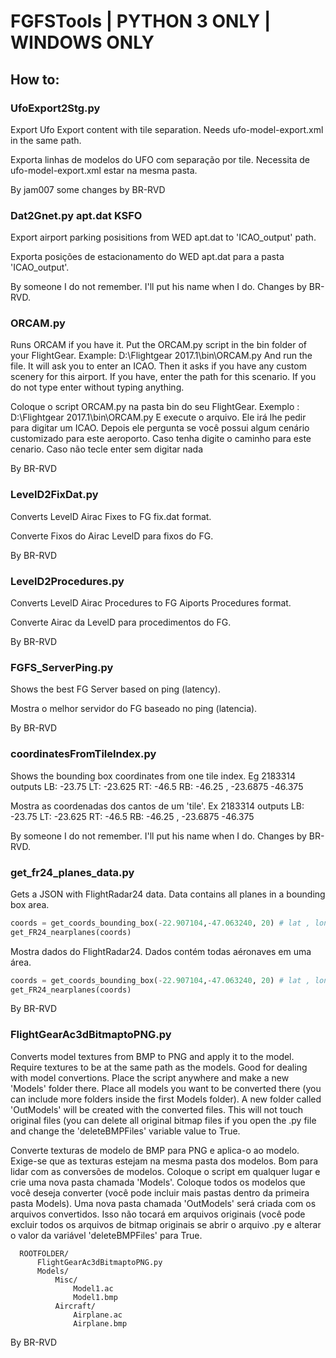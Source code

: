 # FGFSTools | PYTHON 3 ONLY | WINDOWS ONLY


## How to:

### UfoExport2Stg.py 

Export Ufo Export content with tile separation.
Needs ufo-model-export.xml in the same path.

Exporta linhas de modelos do UFO com separação por tile.
Necessita de ufo-model-export.xml estar na mesma pasta.

By jam007 some changes by BR-RVD

### Dat2Gnet.py apt.dat KSFO

Export airport parking posisitions from WED apt.dat to 'ICAO_output' path.

Exporta posições de estacionamento do WED apt.dat para a pasta 'ICAO_output'.

By someone I do not remember. I'll put his name when I do.  Changes by BR-RVD.

### ORCAM.py

Runs ORCAM if you have it.
Put the ORCAM.py script in the bin folder of your FlightGear.
Example: D:\Flightgear 2017.1\bin\ORCAM.py
And run the file. It will ask you to enter an ICAO.
Then it asks if you have any custom scenery for this airport. If you have, enter the path for this scenario.
If you do not type enter without typing anything.

Coloque o script ORCAM.py na pasta bin do seu FlightGear. Exemplo : D:\Flightgear 2017.1\bin\ORCAM.py
E execute o arquivo. Ele irá lhe pedir para digitar um ICAO.
Depois ele pergunta se você possui algum cenário customizado para este aeroporto.
Caso tenha digite o caminho para este cenario.
Caso não tecle enter sem digitar nada

By BR-RVD

### LevelD2FixDat.py

Converts LevelD Airac Fixes to FG fix.dat format.

Converte Fixos do Airac LevelD para fixos do FG.

By BR-RVD

### LevelD2Procedures.py

Converts LevelD Airac Procedures to FG Aiports Procedures format.

Converte Airac da LevelD para procedimentos do FG.

By BR-RVD

### FGFS_ServerPing.py

Shows the best FG Server based on ping (latency).

Mostra o melhor servidor do FG baseado no ping (latencia).

By BR-RVD

### coordinatesFromTileIndex.py

Shows the bounding box coordinates from one tile index. Eg 2183314 outputs LB: -23.75 LT: -23.625 RT: -46.5 RB: -46.25 , -23.6875 -46.375

Mostra as coordenadas dos cantos de um 'tile'. Ex 2183314 outputs LB: -23.75 LT: -23.625 RT: -46.5 RB: -46.25 , -23.6875 -46.375

By someone I do not remember. I'll put his name when I do.  Changes by BR-RVD.

### get_fr24_planes_data.py

Gets a JSON with FlightRadar24 data. Data contains all planes in a bounding box area.
``` python
coords = get_coords_bounding_box(-22.907104,-47.063240, 20) # lat , lon , box distance in km
get_FR24_nearplanes(coords)
```
Mostra dados do FlightRadar24. Dados contém todas aéronaves em uma área.
``` python
coords = get_coords_bounding_box(-22.907104,-47.063240, 20) # lat , lon , distancia em km
get_FR24_nearplanes(coords)
```
By BR-RVD
### FlightGearAc3dBitmaptoPNG.py

Converts model textures from BMP to PNG and apply it to the model. Require textures to be at the same path as the models.
Good for dealing with model convertions.
Place the script anywhere and make a new 'Models' folder there. Place all models you want to be converted there (you can include more folders inside the first Models folder). A new folder called 'OutModels' will be created with the converted files. This will not touch original files (you can delete all original bitmap files if you open the .py file and change the 'deleteBMPFiles' variable value to True.

Converte texturas de modelo de BMP para PNG e aplica-o ao modelo. Exige-se que as texturas estejam na mesma pasta dos modelos.
Bom para lidar com as conversões de modelos.
Coloque o script em qualquer lugar e crie uma nova pasta chamada 'Models'. Coloque todos os modelos que você deseja converter (você pode incluir mais pastas dentro da primeira pasta Models). Uma nova pasta chamada 'OutModels' será criada com os arquivos convertidos. Isso não tocará em arquivos originais (você pode excluir todos os arquivos de bitmap originais se abrir o arquivo .py e alterar o valor da variável 'deleteBMPFiles' para True.
```
  ROOTFOLDER/
      FlightGearAc3dBitmaptoPNG.py
      Models/
          Misc/
              Model1.ac
              Model1.bmp
          Aircraft/
              Airplane.ac
              Airplane.bmp
```
By BR-RVD
